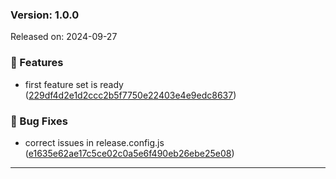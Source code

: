### Version: 1.0.0  
Released on: 2024-09-27


### 🚀 Features

* first feature set is ready ([229df4d2e1d2ccc2b5f7750e22403e4e9edc8637](/commit/229df4d2e1d2ccc2b5f7750e22403e4e9edc8637))

### 🐛 Bug Fixes

* correct issues in release.config.js ([e1635e62ae17c5ce02c0a5e6f490eb26ebe25e08](/commit/e1635e62ae17c5ce02c0a5e6f490eb26ebe25e08))



---
